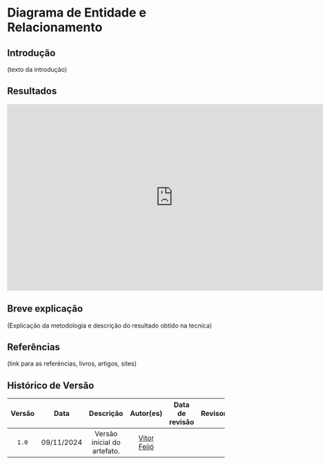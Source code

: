 # Diagrama de Entidade e Relacionamento

## Introdução

(texto da introdução)

## Resultados

<iframe width="768" height="432" src="https://miro.com/app/live-embed/uXjVLFaViDo=/?moveToViewport=-1737,-531,3653,1773&embedId=497138211223" frameborder="0" scrolling="no" allow="fullscreen; clipboard-read; clipboard-write" allowfullscreen></iframe>

## Breve explicação

(Explicação da metodologia e descrição do resultado obtido na tecnica)

## Referências

(link para as referências, livros, artigos, sites)

## Histórico de Versão

| Versão | Data | Descrição | Autor(es) | Data de revisão | Revisor(es) |
| :-: | :-: | :-: | :-: | :-: | :-: |
| `1.0` | 09/11/2024  | Versão inicial do artefato. | [Vitor Feijó](https://github.com/vitorfleonardo) |  |  |
